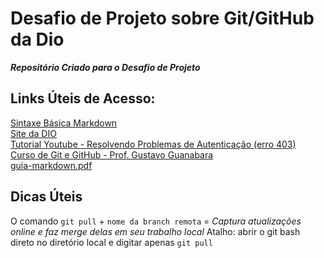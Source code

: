 # Desafio de Projeto sobre Git/GitHub da Dio
**_Repositório Criado para o Desafio de Projeto_**

## Links Úteis de Acesso:
[Sintaxe Básica Markdown](https://www.markdownguide.org/basic-syntax/)<br>
[Site da DIO](https://web.dio.me/)<br>
[Tutorial Youtube - Resolvendo Problemas de Autenticação (erro 403)](https://www.youtube.com/watch?v=j_Z4PopPt_o)<br>
[Curso de Git e GitHub - Prof. Gustavo Guanabara](https://youtu.be/LntSB-gl-ZI)<br>
[guia-markdown.pdf](https://github.com/laurojeferson/dio-desafio-github-repositorio-de-teste/files/8590032/guia-markdown.pdf)

## Dicas Úteis
O comando `git pull` + `nome da branch remota` = *Captura atualizações online e faz merge delas em seu trabalho local*
Atalho: abrir o git bash direto no diretório local e digitar apenas `git pull`<br>



